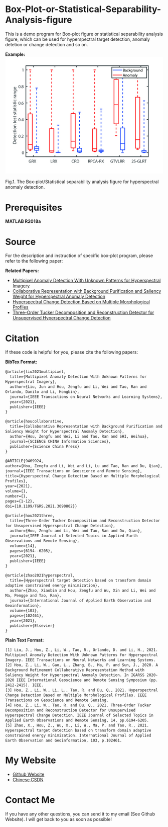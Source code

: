 # Box-Plot-or-Statistical-Separability-Analysis-figure
This is a demo program for Box-plot figure or statistical separability analysis figure, which can be used for hyperspectral target detection,  anomaly detetion or change detection and so on. 

**Example:**<br />
<img src="Box_LosAngeles.jpg" alt="Box-plot">

Fig.1. The Box-plot/Statistical separability analysis figure for hyperspectral anomaly detection.


# Prerequisites
**MATLAB R2018a**<br />

# Source
For the description and instruction of specific box-plot program, please refer to the following paper:

**Related Papers:**

- [Multipixel Anomaly Detection With Unknown Patterns for Hyperspectral Imagery](https://ieeexplore.ieee.org/abstract/document/9404853)
- [Collaborative Representation with Background Purification and Saliency Weight for Hyperspectral Anomaly Detection](https://www.sciengine.com/publisher/scp/journal/SCIS/doi/10.1007/s11432-020-2915-2?slug=abstract)
- [Hyperspectral Change Detection Based on Multiple Morphological Profiles](https://ieeexplore.ieee.org/document/9469924)
- [Three-Order Tucker Decomposition and Reconstruction Detector for Unsupervised Hyperspectral Change Detection](https://ieeexplore.ieee.org/document/9451632)


# Citation
If these code is helpful for you, please cite  the following papers:

**BibTex Format:**<br />
```
@article{liu2021multipixel,
  title={Multipixel Anomaly Detection With Unknown Patterns for Hyperspectral Imagery},
  author={Liu, Jun and Hou, Zengfu and Li, Wei and Tao, Ran and Orlando, Danilo and Li, Hongbin},
  journal={IEEE Transactions on Neural Networks and Learning Systems},
  year={2021},
  publisher={IEEE}
}
```
```
@article{houcollaborative,
  title={Collaborative Representation with Background Purification and Saliency Weight for Hyperspectral Anomaly Detection},
  author={Hou, Zengfu and Wei, Li and Tao, Ran and SHI, Weihua},
  journal={SCIENCE CHINA Information Sciences},
  publisher={Science China Press}
}
```
```
@ARTICLE{9469924,
author={Hou, Zengfu and Li, Wei and Li, Lu and Tao, Ran and Du, Qian},
journal={IEEE Transactions on Geoscience and Remote Sensing},
title={Hyperspectral Change Detection Based on Multiple Morphological Profiles},
year={2021},
volume={},
number={},
pages={1-12},
doi={10.1109/TGRS.2021.3090802}}
```
```
@article{hou2021three,
  title={Three-Order Tucker Decomposition and Reconstruction Detector for Unsupervised Hyperspectral Change Detection},
  author={Hou, Zengfu and Li, Wei and Tao, Ran and Du, Qian},
  journal={IEEE Journal of Selected Topics in Applied Earth Observations and Remote Sensing},
  volume={14},
  pages={6194--6205},
  year={2021},
  publisher={IEEE}
}
```
```
@article{zhao2021hyperspectral,
  title={Hyperspectral target detection based on transform domain adaptive constrained energy minimization},
  author={Zhao, Xiaobin and Hou, Zengfu and Wu, Xin and Li, Wei and Ma, Pengge and Tao, Ran},
  journal={International Journal of Applied Earth Observation and Geoinformation},
  volume={103},
  pages={102461},
  year={2021},
  publisher={Elsevier}
}
```


**Plain Text Format:**<br />
```
[1] Liu, J., Hou, Z., Li, W., Tao, R., Orlando, D. and Li, H., 2021. Multipixel Anomaly Detection With Unknown Patterns for Hyperspectral Imagery. IEEE Transactions on Neural Networks and Learning Systems.
[2] Hou, Z., Li, W., Gao, L., Zhang, B., Ma, P. and Sun, J., 2020. A Background Refinement Collaborative Representation Method with Saliency Weight for Hyperspectral Anomaly Detection. In IGARSS 2020-2020 IEEE International Geoscience and Remote Sensing Symposium (pp. 2412-2415). IEEE.
[3] Hou, Z., Li, W., Li, L., Tao, R. and Du, Q., 2021. Hyperspectral Change Detection Based on Multiple Morphological Profiles. IEEE Transactions on Geoscience and Remote Sensing.
[4] Hou, Z., Li, W., Tao, R. and Du, Q., 2021. Three-Order Tucker Decomposition and Reconstruction Detector for Unsupervised Hyperspectral Change Detection. IEEE Journal of Selected Topics in Applied Earth Observations and Remote Sensing, 14, pp.6194-6205.
[5] Zhao, X., Hou, Z., Wu, X., Li, W., Ma, P. and Tao, R., 2021. Hyperspectral target detection based on transform domain adaptive constrained energy minimization. International Journal of Applied Earth Observation and Geoinformation, 103, p.102461.
```



# My Website
- [Github Website](https://zephyrhours.github.io/)
- [Chinese CSDN](https://blog.csdn.net/NBDwo)

# Contact Me
If you have any other questions, you can send it to my email (See Github Website). I will get back to you as soon as possible!




